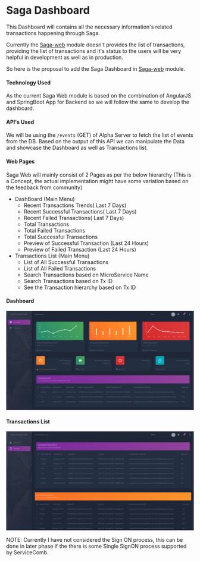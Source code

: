 # Saga Dashboard

This Dashboard will contains all the necessary information's related transactions happening through Saga.

Currently the [Saga-web](https://github.com/apache/incubator-servicecomb-saga/tree/master/saga-web) module doesn't provides the list of transactions, providing the list of transactions and it's status to the users will be very helpful in development as well as in production.

So here is the proposal to add the Saga Dashboard in [Saga-web](https://github.com/apache/incubator-servicecomb-saga/tree/master/saga-web) module.

#### Technology Used

As the current Saga Web module is based on the combination of AngularJS and SpringBoot App for Backend so we will follow the same to develop the dashboard.

#### API's Used

We will be using the `/events` (GET) of Alpha Server to fetch the list of events from the DB. Based on the output of this API we can manipulate the Data and showcase the Dashboard as well as Transactions list.

#### Web Pages

Saga Web will mainly consist of 2 Pages as per the below hierarchy (This is a Concept, the actual implementation might have some variation based on the feedback from community)

 - DashBoard (Main Menu)
    * Recent Transactions Trends( Last 7 Days)
    * Recent Successful Transactions( Last 7 Days)
    * Recent Failed Transactions( Last 7 Days)
    * Total Transactions
    * Total Failed Transactions
    * Total Successful Transactions
    * Preview of Successful Transaction (Last 24 Hours)
    * Preview of Failed Transaction (Last 24 Hours)
  - Transactions List (Main Menu)
    * List of All Successful Transactions
    * List of All Failed Transactions
    * Search Transactions based on MicroService Name
    * Search Transactions based on Tx ID
    * See the Transaction hierarchy based on Tx ID
#### Dashboard    
![Dashboard](/SagaDashboard.png)    

#### Transactions List
![Transaction](/Transactions.png)

NOTE: Currently I have not considered the Sign ON process, this can be done in later phase if the there is some Single SignON process supported by ServiceComb.

